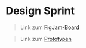 # Design Sprint

> Link zum [FigJam-Board](https://www.figma.com/file/moBmxD7w5eZ434cGJ6Ws2d/Projekt-Board?node-id=0%3A1)

> Link zum [Prototypen](https://www.figma.com/proto/Y3n3YfCirgUVYRKMAOvu4v/Sprint-Week-Prototype?page-id=0%3A1&node-id=2%3A2&viewport=323%2C186%2C0.14&scaling=scale-down&starting-point-node-id=2%3A2)